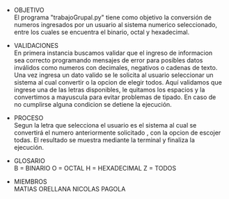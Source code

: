 - OBJETIVO <br>
El programa "trabajoGrupal.py" tiene como objetivo la conversión de numeros ingresados por un usuario al sistema numerico seleccionado, entre los cuales se encuentra el binario, octal y hexadecimal. 

- VALIDACIONES <br>
En primera instancia buscamos validar que el ingreso de informacion sea correcto programando mensajes de error para posibles datos inválidos como numeros con decimales, negativos o cadenas de texto.
Una vez ingresa un dato valido se le solicita al usuario seleccionar un sistema al cual convertir o la opcion de elegir todos. Aquí validamos que ingrese una de las letras disponibles, le quitamos los espacios y la convertimos a mayuscula para evitar problemas de tipado.
En caso de no cumplirse alguna condicion se detiene la ejecución.

- PROCESO <br>
Segun la letra que selecciona el usuario es el sistema al cual se convertirá el numero anteriormente solicitado , con la opcion de escojer todas.
El resultado se muestra mediante la terminal y finaliza la ejecución.

- GLOSARIO <br>
B = BINARIO
O = OCTAL 
H = HEXADECIMAL
Z = TODOS

- MIEMBROS <br>
MATIAS ORELLANA
NICOLAS PAGOLA